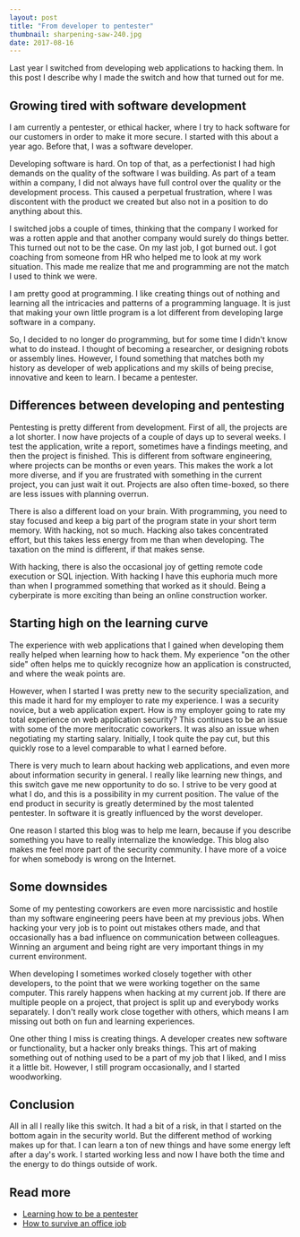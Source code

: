 ```yaml
---
layout: post
title: "From developer to pentester"
thumbnail: sharpening-saw-240.jpg
date: 2017-08-16
---
```


Last year I switched from developing web applications to hacking them. In this post I describe why I made the switch and how that turned out for me.

## Growing tired with software development

I am currently a pentester, or ethical hacker, where I try to hack software for our customers in order to make it more secure. I started with this about a year ago. Before that, I was a software developer.

Developing software is hard. On top of that, as a perfectionist I had high demands on the quality of the software I was building. As part of a team within a company, I did not always have full control over the quality or the development process.  This caused a perpetual frustration, where I was discontent with the product we created but also not in a position to do anything about this.

I switched jobs a couple of times, thinking that the company I worked for was a rotten apple and that another company would surely do things better. This turned out not to be the case. On my last job, I got burned out. I got coaching from someone from HR who helped me to look at my work situation. This made me realize that me and programming are not the match I used to think we were.

I am pretty good at programming. I like creating things out of nothing and learning all the intricacies and patterns of a programming language. It is just that making your own little program is a lot different from developing large software in a company.

So, I decided to no longer do programming, but for some time I didn't know what to do instead. I thought of becoming a researcher, or designing robots or assembly lines. However, I found something that matches both my history as developer of web applications and my skills of being precise, innovative and keen to learn. I became a pentester.

## Differences between developing and pentesting

Pentesting is pretty different from development. First of all, the projects are a lot shorter. I now have projects of a couple of days up to several weeks. I test the application, write a report, sometimes have a findings meeting, and then the project is finished. This is different from software engineering, where projects can be months or even years. This makes the work a lot more diverse, and if you are frustrated with something in the current project, you can just wait it out. Projects are also often time-boxed, so there are less issues with planning overrun.

There is also a different load on your brain. With programming, you need to stay focused and keep a big part of the program state in your short term memory. With hacking, not so much. Hacking also takes concentrated effort, but this takes less energy from me than when developing. The taxation on the mind is different, if that makes sense.

With hacking, there is also the occasional joy of getting remote code execution or SQL injection. With hacking I have this euphoria much more than when I programmed something that worked as it should. Being a cyberpirate is more exciting than being an online construction worker.

## Starting high on the learning curve

The experience with web applications that I gained when developing them really helped when learning how to hack them. My experience "on the other side" often helps me to quickly recognize how an application is constructed, and where the weak points are.

However, when I started I was pretty new to the security specialization, and this made it hard for my employer to rate my experience. I was a security novice, but a web application expert. How is my employer going to rate my total experience on web application security? This continues to be an issue with some of the more meritocratic coworkers. It was also an issue when negotiating my starting salary. Initially, I took quite the pay cut, but this quickly rose to a level comparable to what I earned before.

There is very much to learn about hacking web applications, and even more about information security in general. I really like learning new things, and this switch gave me new opportunity to do so. I strive to be very good at what I do, and this is a possibility in my current position. The value of the end product in security is greatly determined by the most talented pentester. In software it is greatly influenced by the worst developer.

One reason I started this blog was to help me learn, because if you describe something you have to really internalize the knowledge. This blog also makes me feel more part of the security community. I have more of a voice for when somebody is wrong on the Internet.

## Some downsides

Some of my pentesting coworkers are even more narcissistic and hostile than my software engineering peers have been at my previous jobs. When hacking your very job is to point out mistakes others made, and that occasionally has a bad influence on communication between colleagues. Winning an argument and being right are very important things in my current environment.

When developing I sometimes worked closely together with other developers, to the point that we were working together on the same computer. This rarely happens when hacking at my current job. If there are multiple people on a project, that project is split up and everybody works separately. I don't really work close together with others, which means I am missing out both on fun and learning experiences.

One other thing I miss is creating things. A developer creates new software or functionality, but a hacker only breaks things. This art of making something out of nothing used to be a part of my job that I liked, and I miss it a little bit. However, I still program occasionally, and I started woodworking.

## Conclusion

All in all I really like this switch. It had a bit of a risk, in that I started on the bottom again in the security world. But the different method of working makes up for that. I can learn a ton of new things and have some energy left after a day's work. I started working less and now I have both the time and the energy to do things outside of work.

## Read more

* [Learning how to be a pentester](/2019/07/17/from-developer-to-pentester-part-two/)
* [How to survive an office job](/2019/08/14/how-to-survive-an-office-job/)
